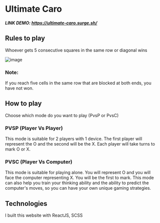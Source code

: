 # Ultimate Caro

##### LINK DEMO: https://ultimate-caro.surge.sh/

## Rules to play

Whoever gets 5 consecutive squares in the same row or diagonal wins

![image](https://user-images.githubusercontent.com/108577140/190085890-c4f2ca7d-4aa7-4762-8d55-3a557e935e1d.png)

### Note: 
If you reach five cells in the same row that are blocked at both ends, you have not won.

## How to play

Choose which mode do you want to play (PvsP or PvsC)

### PVSP (Player Vs Player)

This mode is suitable for 2 players with 1 device. The first player will represent the O and the second will be the X. Each player will take turns to mark O or X.

### PVSC (Player Vs Computer)

This mode is suitable for playing alone. You will represent O and you will face the computer representing X. You will be the first to mark. This mode can also help you train your thinking ability and the ability to predict the computer's moves, so you can have your own unique gaming strategies.

## Technologies

I built this website with ReactJS, SCSS
